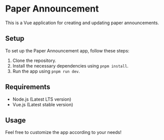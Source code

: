 # Paper Announcement

This is a Vue application for creating and updating paper announcements.

## Setup
To set up the Paper Announcement app, follow these steps:
1. Clone the repository.
2. Install the necessary dependencies using `pnpm install`.
3. Run the app using `pnpm run dev`.

## Requirements
- Node.js (Latest LTS version)
- Vue.js (Latest stable version)

## Usage

Feel free to customize the app according to your needs!